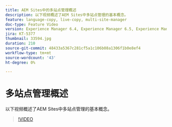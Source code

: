 ```yaml
---
title: AEM Sites中的多站点管理概述
description: 以下视频概述了AEM Sites中多站点管理的基本概念。
feature: language-copy, live-copy, multi-site-manager
doc-type: Feature Video
version: Experience Manager 6.4, Experience Manager 6.5, Experience Manager as a Cloud Service
jira: KT-5377
thumbnail: 33594.jpg
duration: 210
source-git-commit: 48433a5367c281cf5a1c106b08a1306f1b0e8ef4
workflow-type: tm+mt
source-wordcount: '43'
ht-degree: 0%

---
```



# 多站点管理概述

以下视频概述了AEM Sites中多站点管理的基本概念。

>[!VIDEO](https://video.tv.adobe.com/v/36814?quality=12&learn=on&captions=chi_hans)
